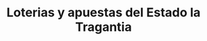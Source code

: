 ---
title: "Loterias y apuestas del Estado la Tragantia"
url: /cazorla/loterias-y-apuestas-del-estado-la-tragantia/
shop: lotería
---